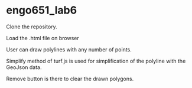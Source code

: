 # engo651_lab6

Clone the repository. 

Load the .html file on browser

User can draw polylines with any number of points.

Simplify method of turf.js is used for simplification of the polyline with the GeoJson data.

Remove button is there to clear the drawn polygons.